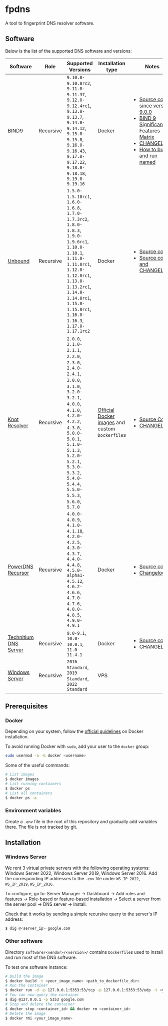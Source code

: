 # fpdns

A tool to fingerprint DNS resolver software.

## Software

Below is the list of the supported DNS software and versions:

| Software | Role | Supported Versions | Installation type | Notes |
|-|-|-|-|-|
| [BIND9](https://www.isc.org/bind/) | Recursive | `9.10.0-9.10.8rc2`, `9.11.0-9.11.37`, `9.12.0-9.12.4rc1`, `9.13.0-9.13.7`, `9.14.0-9.14.12`, `9.15.0-9.15.8`, `9.16.0-9.16.43`, `9.17.0-9.17.22`, `9.18.0-9.18.18`, `9.19.0-9.19.16` | Docker | <ul><li>[Source code since version 9.0.0](https://downloads.isc.org/isc/bind9/)</li><li>[BIND 9 Significant Features Matrix](https://kb.isc.org/docs/aa-01310)</li><li>[CHANGELOG](https://gitlab.isc.org/isc-projects/bind9/-/blob/main/CHANGES)</li><li>[How to build and run named](https://kb.isc.org/docs/aa-00768)</li></ul> |
| [Unbound](https://www.nlnetlabs.nl/projects/unbound/about/) | Recursive | `1.5.0-1.5.10rc1`, `1.6.0-1.6.8`, `1.7.0-1.7.3rc2`, `1.8.0-1.8.3`, `1.9.0-1.9.6rc1`, `1.10.0-1.10.1`, `1.11.0-1.11.0rc1`, `1.12.0-1.12.0rc1`, `1.13.0-1.13.2rc1`, `1.14.0-1.14.0rc1`, `1.15.0-1.15.0rc1`, `1.16.0-1.16.3`, `1.17.0-1.17.1rc2` | Docker | <ul><li>[Source code](https://www.nlnetlabs.nl/downloads/unbound/)</li><li>[Source code and CHANGELOGs](https://www.nlnetlabs.nl/projects/unbound/download/)</li></ul> |
| [Knot Resolver](https://www.knot-resolver.cz) | Recursive | `2.0.0`, `2.1.0-2.1.1`, `2.2.0`, `2.3.0`, `2.4.0-2.4.1`, `3.0.0`, `3.1.0`, `3.2.0-3.2.1`, `4.0.0`, `4.1.0`, `4.2.0-4.2.2`, `4.3.0`, `5.0.0-5.0.1`, `5.1.0-5.1.3`, `5.2.0-5.2.1`, `5.3.0-5.3.2`, `5.4.0-5.4.4`, `5.5.0-5.5.3`, `5.6.0`, `5.7.0` | [Official Docker images](https://hub.docker.com/r/cznic/knot-resolver/tags) and custom `Dockerfile`s | <ul><li>[Source Code](https://secure.nic.cz/files/knot-resolver/?C=N;O=D)</li><li>[CHANGELOG](https://gitlab.nic.cz/knot/knot-resolver/-/blob/6.0/NEWS)</li></ul>
| [PowerDNS Recursor](https://www.powerdns.com/powerdns-recursor)| Recursive | `4.0.0-4.0.9`, `4.1.0-4.1.18`, `4.2.0-4.2.5`, `4.3.0-4.3.7`, `4.4.0-4.4.8`, `4.5.0-alpha1-4.5.12`, `4.6.2-4.6.6`, `4.7.0-4.7.6`, `4.8.0-4.8.5`, `4.9.0-4.9.1` | Docker | <ul><li>[Source code](https://downloads.powerdns.com/releases/)</li><li>[Changelogs](https://doc.powerdns.com/recursor/changelog/index.html)</li></ul>|
| [Technitium DNS Server](https://technitium.com/dns/) | Recursive | `9.0-9.1`, `10.0-10.0.1`, `11.0-11.4.1` | Docker | <ul><li>[Source code](https://download.technitium.com/dns/archive/)</li><li>[CHANGELOG](https://github.com/TechnitiumSoftware/DnsServer/blob/master/CHANGELOG.md)</li></ul> |
| [Windows Server](https://www.microsoft.com/en-us/windows-server) | Recursive | `2016 Standard`, `2019 Standard`, `2022 Standard` | VPS | | 

## Prerequisites 

### Docker

Depending on your system, follow the [official guidelines](https://docs.docker.com/engine/install/) on Docker installation.

To avoid running Docker with `sudo`, add your user to the `docker` group:

```bash
sudo usermod -a -G docker <username>
```

Some of the useful commands:

```bash
# List images
$ docker images
# List running containers
$ docker ps
# List all containers
$ docker ps -a
```

### Environment variables

Create a `.env` file in the root of this repository and gradually add variables there. The file is not tracked by git.

## Installation

### Windows Server

We rent 3 virtual private servers with the following operating systems: Windows Server 2022, Windows Server 2019, Windows Server 2016. Add the corresponding IP addresses to the `.env` file under `WS_IP_2022`, `WS_IP_2019`, `WS_IP_2016`.

To configure, go to: Server Manager -> Dashboard -> Add roles and features -> Role-based or feature-based installation -> Select a server from the server pool -> DNS server -> Install.

Check that it works by sending a simple recursive query to the server's IP address:

```bash
$ dig @<server_ip> google.com
```

### Other software

Directory `software/<vendor>/<version>/` contains `Dockerfile`s  used to install and run most of the DNS software.

To test one software instance:

```bash
# Build the image
$ docker build -t <your_image_name> <path_to_dockerfile_dir>
# Run the container
$ docker run -d -p 127.0.0.1:5353:53/tcp -p 127.0.0.1:5353:53/udp -t <your_image_name>
# You can now query the container
$ dig @127.0.0.1 -p 5353 google.com
# Stop and delete the container
$ docker stop <container_id> && docker rm <container_id>
# Delete the image
$ docker rmi <your_image_name>
```
